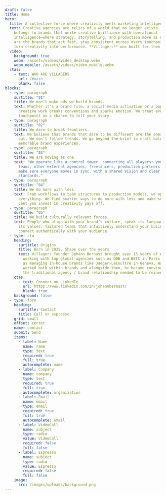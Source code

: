```yaml
---
draft: false
title: Home
hero:
  title: A collective force where creativity meets marketing intelligence
  text: Creative agencies are relics of a world that no longer exists. The future
    belongs to brands that unite creative brilliance with operational
    intelligence—where strategy, storytelling, and production move as one. These
    are the brands that act fast, stay consistent across every touchpoint, and
    turn creativity into performance. **Villagers** was built for them.
  video:
    background: true
    webm: /assets/videos/video_desktop.webm
    webm_mobile: /assets/videos/video_mobile.webm
  ctas:
    - text: WHO ARE VILLAGERS
      url: /#main
      blank: false
blocks:
  - type: paragraph
    surtitle: "01"
    title: We don’t make ads we build brands.
    text: Whether it’s a brand film, a social media activation or a pop up, our
      creative work breaks conventions and sparks emotion. We treat every
      touchpoint as a chance to tell your story.
  - type: paragraph
    surtitle: "02"
    title: We dare to break frontiers.
    text: We believe that brands that dare to be different are the ones that stand
      out. We don’t follow trends. We go beyond the brief to craft bold,
      memorable brand experiences.
  - type: paragraph
    surtitle: "03"
    title: We are moving as one.
    text: "We operate like a control tower, connecting all players: your internal
      teams, other external agencies, freelancers, production partners... We
      make sure everyone moves in sync, with a shared vision and clear
      standards."
  - type: paragraph
    surtitle: "04"
    title: We do more with less.
    text: From workflows to team structures to production models, we optimize
      everything. We find smarter ways to do more with less and make sure every
      cent you invest in creativity pays off.
  - type: paragraph
    surtitle: "05"
    title: We build culturally relevant forces.
    text: People who align with your brand’s culture, speak its language, and embody
      its values. Tailored teams that intuitively understand your business and
      connect authentically with your audience.
  - type: cta
    heading:
      surtitle: Origins
      title: Born in 2025. Shape over the years
      text: Villagers founder Johann Bernast brought over 15 years of experience
        working with top global agencies such as DDB and BETC in Paris, as well
        as managing in-house brands like Jaeger-LeCoultre in Geneva. Having
        worked both within brands and alongside them, he became convinced that
        the traditional agency / brand relationship needed to be reinvented.
    ctas:
      - text: Connect on LinkedIn
        url: https://www.linkedin.com/in/johannbernast/
        blank: true
    background: false
  - type: form
    heading:
      surtitle: Contact
      title: Call or espresso
    grid: small
    offset: center
    name: contact
    submit: Send
    items:
      - label: Name
        name: name
        type: text
        required: true
        full: true
        autocomplete: name
      - label: Company
        name: company
        type: text
        required: true
        full: true
        autocomplete: organization
      - label: Email
        name: email
        type: email
        required: true
        full: true
        autocomplete: email
      - label: VideoCall
        name: subject
        type: radio
        value: VideoCall
        required: false
        full: false
      - label: Espresso
        name: subject
        type: radio
        value: Espresso
        required: false
        full: false
    image:
      src: /images/uploads/background.png
---
```


